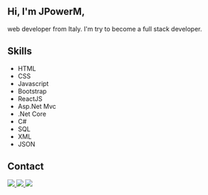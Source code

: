 ## Hi, I'm JPowerM,
web developer from Italy. I'm try to become a full stack developer.

## Skills 
* HTML 
* CSS 
* Javascript 
* Bootstrap 
* ReactJS
* Asp.Net Mvc
* .Net Core
* C#
* SQL
* XML
* JSON

## Contact 
<div align="left">
  
  <a href="https://www.instagram.com/jpowerm/">
    <img src="https://img.shields.io/badge/JPowerM-Instagram-red" />
  </a>  
  <a href="https://www.facebook.com/JorgeMiguelMedina">
    <img src="https://img.shields.io/badge/JPowerM-Facebook-blue" />
  </a>
  <a href="https://twitter.com/JpowerM">
    <img src="https://img.shields.io/twitter/follow/JpowerM" />
  </a>

</div>

<br>
<br>
